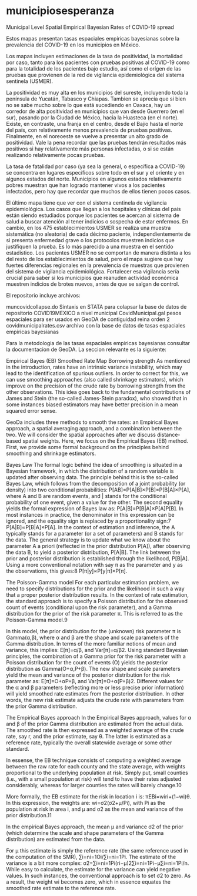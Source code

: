 # municipiosesperanza
Municipal Level Spatial Empirical Bayesian Rates of COVID-19 spread

Estos mapas presentan tasas espaciales empíricas bayesianas sobre la prevalencia del COVID-19 en los municipios en México.

Los mapas incluyen estimaciones de la tasa de positividad, la mortalidad por caso, tanto para los pacientes con pruebas positivas al COVID-19 como para la totalidad de los pacientes bajo estudio, así como el orígen de las pruebas que provienen de la red de vigilancia epidemiológica del sistema sentinela (USMER).

La positividad es muy alta en los municipios del sureste, incluyendo toda la península de Yucatán, Tabasco y Chiapas. Tambien se aprecia que si bien no se sabe mucho sobre lo que está sucediendo en Oaxaca, hay un corredor de alta positividad en municipios que van desde Guerrero (en el sur), pasando por la Ciudad de México, hacia la Huasteca (en el norte). Existe, en contraste, una franja en el centro, desde el Bajío hasta el norte del país, con relativamente menos prevalencia de pruebas positivas. Finalmente, en el noreoeste se vuelve a presentar un alto grado de positividad. Vale la pena recordar que las pruebas tendrán resultados más positivos si hay relativamente más personas infectadas, o si se están realizando relativamente pocas pruebas. 

La tasa de fatalidad por caso (ya sea la general, o específica a COVID-19) se concentra en lugares específicos sobre todo en el sur y el oriente y en algunos estados del norte. Municipios en algunos estados relativamente pobres muestran que han logrado mantener vivos a los pacientes infectados, pero hay que recordar que muchos de ellos tienen pocos casos. 

El último mapa tiene que ver con el sistema centinela de vigilancia epidemiológica. Los casos que llegan a los hospitales y clínicas del país están siendo estudiados porque los pacientes se acercan al sistema de salud a buscar atención al tener indicios o sospecha de estar enfermos. En cambio, en los 475 establecimientos USMER se realiza una muestra sistemática (no aleatoria) de cada décimo paciente, independientemente de si presenta enfermedad grave o los protocolos muestren indicios que justifiquen la prueba. Es lo más parecido a una muestra en el sentido estadístico. Los pacientes USMER no se comportan de manera distinta a los del resto de los establecimientos de salud, pero el mapa sugiere que hay fuertes diferencias regionales en la prevalencia de muestras que provienen del sistema de vigilancia epidemiológica. Fortalecer esa vigilancia sería crucial para saber si los municipios que reanuden actividad económica muestren indicios de brotes nuevos, antes de que se salgan de control. 

El repositorio incluye archivos:

muncovidcollapse.do Sintaxis en STATA para colapsar la base de datos de repositorio COVID19MEXICO a nivel municipal
CovidMunicipal.gal pesos espaciales para ser usados en GeoDA de contiguidad reina orden 2
covidmunicipalrates.csv archivo con la base de datos de tasas espaciales empiricas bayesianas

Para la metodologia de las tasas espaciales empiricas bayesianas consultar la documentacion de GeoDA. La seccion relevante es la siguiente:

Empirical Bayes (EB) Smoothed Rate Map
Borrowing strength
As mentioned in the introduction, rates have an intrinsic variance instability, which may lead to the identification of spurious outliers. In order to correct for this, we can use smoothing approaches (also called shrinkage estimators), which improve on the precision of the crude rate by borrowing strength from the other observations. This idea goes back to the fundamental contributions of James and Stein (the so-called James-Stein paradox), who showed that in some instances biased estimators may have better precision in a mean squared error sense.

GeoDa includes three methods to smooth the rates: an Empirical Bayes approach, a spatial averaging approach, and a combination between the two. We will consider the spatial approaches after we discuss distance-based spatial weights. Here, we focus on the Empirical Bayes (EB) method. First, we provide some formal background on the principles behind smoothing and shrinkage estimators.

Bayes Law
The formal logic behind the idea of smoothing is situated in a Bayesian framework, in which the distribution of a random variable is updated after observing data. The principle behind this is the so-called Bayes Law, which follows from the decomposition of a joint probability (or density) into two conditional probabilities:
P[AB]=P[A|B]×P[B]=P[B|A]×P[A],
where A and B are random events, and | stands for the conditional probability of one event, given a value for the other. The second equality yields the formal expression of Bayes law as:
P[A|B]=P[B|A]×P[A]P[B].
In most instances in practice, the denominator in this expression can be ignored, and the equality sign is replaced by a proportionality sign:7
P[A|B]∝P[B|A]×P[A].
In the context of estimation and inference, the A typically stands for a parameter (or a set of parameters) and B stands for the data. The general strategy is to update what we know about the parameter A a priori (reflected in the prior distribution P[A]), after observing the data B, to yield a posterior distribution, P[A|B]. The link between the prior and posterior distribution is established through the likelihood, P[B|A]. Using a more conventional notation with say π as the parameter and y as the observations, this gives:8
P[π|y]∝P[y|π]×P[π].

The Poisson-Gamma model
For each particular estimation problem, we need to specify distributions for the prior and the likelihood in such a way that a proper posterior distribution results. In the context of rate estimation, the standard approach is to specify a Poisson distribution for the observed count of events (conditional upon the risk parameter), and a Gamma distribution for the prior of the risk parameter π. This is referred to as the Poisson-Gamma model.9

In this model, the prior distribution for the (unknown) risk parameter π is Gamma(α,β), where α and β are the shape and scale parameters of the Gamma distribution. In terms of the more familiar notions of mean and variance, this implies:
E[π]=α/β,
and
Var[π]=α/β2.
Using standard Bayesian principles, the combination of a Gamma prior for the risk parameter with a Poisson distribution for the count of events (O) yields the posterior distribution as Gamma(O+α,P+β). The new shape and scale parameters yield the mean and variance of the posterior distribution for the risk parameter as:
E[π]=O+αP+β,
and
Var[π]=O+α(P+β)2.
Different values for the α and β parameters (reflecting more or less precise prior information) will yield smoothed rate estimates from the posterior distribution. In other words, the new risk estimate adjusts the crude rate with parameters from the prior Gamma distribution.

The Empirical Bayes approach
In the Empirical Bayes approach, values for α and β of the prior Gamma distribution are estimated from the actual data. The smoothed rate is then expressed as a weighted average of the crude rate, say r, and the prior estimate, say θ. The latter is estimated as a reference rate, typically the overall statewide average or some other standard.

In essense, the EB technique consists of computing a weighted average between the raw rate for each county and the state average, with weights proportional to the underlying population at risk. Simply put, small counties (i.e., with a small population at risk) will tend to have their rates adjusted considerably, whereas for larger counties the rates will barely change.10

More formally, the EB estimate for the risk in location i is:
πEBi=wiri+(1−wi)θ.
In this expression, the weights are:
wi=σ2(σ2+μ/Pi),
with Pi as the population at risk in area i, and μ and σ2 as the mean and variance of the prior distribution.11

In the empirical Bayes approach, the mean μ and variance σ2 of the prior (which determine the scale and shape parameters of the Gamma distribution) are estimated from the data.

For μ this estimate is simply the reference rate (the same reference used in the computation of the SMR), ∑i=ni=1Oi/∑i=ni=1Pi. The estimate of the variance is a bit more complex:
σ2=∑i=ni=1Pi(ri−μ)2∑i=ni=1Pi−μ∑i=ni=1Pi/n.
While easy to calculate, the estimate for the variance can yield negative values. In such instances, the conventional approach is to set σ2 to zero. As a result, the weight wi becomes zero, which in essence equates the smoothed rate estimate to the reference rate.
